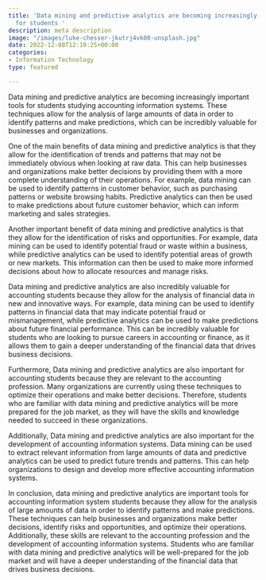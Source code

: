 ```yaml
---
title: 'Data mining and predictive analytics are becoming increasingly important tools
  for students '
description: meta description
image: "/images/luke-chesser-jkutrj4vk00-unsplash.jpg"
date: 2022-12-08T12:19:25+00:00
categories:
- Information Technology
type: featured

---
```

Data mining and predictive analytics are becoming increasingly important tools for students studying accounting information systems. These techniques allow for the analysis of large amounts of data in order to identify patterns and make predictions, which can be incredibly valuable for businesses and organizations.

One of the main benefits of data mining and predictive analytics is that they allow for the identification of trends and patterns that may not be immediately obvious when looking at raw data. This can help businesses and organizations make better decisions by providing them with a more complete understanding of their operations. For example, data mining can be used to identify patterns in customer behavior, such as purchasing patterns or website browsing habits. Predictive analytics can then be used to make predictions about future customer behavior, which can inform marketing and sales strategies.

Another important benefit of data mining and predictive analytics is that they allow for the identification of risks and opportunities. For example, data mining can be used to identify potential fraud or waste within a business, while predictive analytics can be used to identify potential areas of growth or new markets. This information can then be used to make more informed decisions about how to allocate resources and manage risks.

Data mining and predictive analytics are also incredibly valuable for accounting students because they allow for the analysis of financial data in new and innovative ways. For example, data mining can be used to identify patterns in financial data that may indicate potential fraud or mismanagement, while predictive analytics can be used to make predictions about future financial performance. This can be incredibly valuable for students who are looking to pursue careers in accounting or finance, as it allows them to gain a deeper understanding of the financial data that drives business decisions.

Furthermore, Data mining and predictive analytics are also important for accounting students because they are relevant to the accounting profession. Many organizations are currently using these techniques to optimize their operations and make better decisions. Therefore, students who are familiar with data mining and predictive analytics will be more prepared for the job market, as they will have the skills and knowledge needed to succeed in these organizations.

Additionally, Data mining and predictive analytics are also important for the development of accounting information systems. Data mining can be used to extract relevant information from large amounts of data and predictive analytics can be used to predict future trends and patterns. This can help organizations to design and develop more effective accounting information systems.

In conclusion, data mining and predictive analytics are important tools for accounting information system students because they allow for the analysis of large amounts of data in order to identify patterns and make predictions. These techniques can help businesses and organizations make better decisions, identify risks and opportunities, and optimize their operations. Additionally, these skills are relevant to the accounting profession and the development of accounting information systems. Students who are familiar with data mining and predictive analytics will be well-prepared for the job market and will have a deeper understanding of the financial data that drives business decisions.
